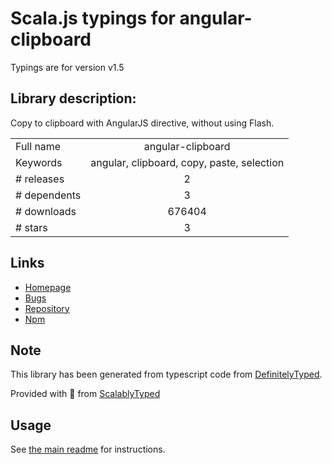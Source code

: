 
# Scala.js typings for angular-clipboard

Typings are for version v1.5

## Library description:
Copy to clipboard with AngularJS directive, without using Flash.

|                    |                 |
| ------------------ | :-------------: |
| Full name          | angular-clipboard |
| Keywords           | angular, clipboard, copy, paste, selection |
| # releases         | 2 |
| # dependents       | 3 |
| # downloads        | 676404 |
| # stars            | 3 |

## Links
- [Homepage](https://github.com/omichelsen/angular-clipboard#readme)
- [Bugs](https://github.com/omichelsen/angular-clipboard/issues)
- [Repository](https://github.com/omichelsen/angular-clipboard)
- [Npm](https://www.npmjs.com/package/angular-clipboard)
    


## Note
This library has been generated from typescript code from [DefinitelyTyped](https://definitelytyped.org).

Provided with :purple_heart: from [ScalablyTyped](https://github.com/oyvindberg/ScalablyTyped)

## Usage
See [the main readme](../../readme.md) for instructions.


